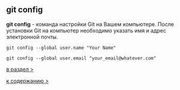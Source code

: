 ## git config

**git config** - команда настройки Git на Вашем компьютере.
После установки Git на компьютер необходимо указать имя и адрес электронной почты.

`git config --global user.name "Your Name"`

`git config --global user.email "your_email@whatever.com"`

[в раздел >](begin.md)

[к содержанию >](readme.md)
